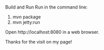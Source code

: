 #

Build and Run
Run in the command line:

1. mvn package
2. mvn jetty:run

Open http://localhost:8080 in a web browser.

Thanks for the visit on my page!
